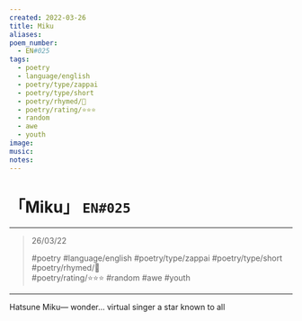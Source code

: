 ```yaml
---
created: 2022-03-26
title: Miku
aliases:
poem_number:
  - EN#025
tags:
  - poetry
  - language/english
  - poetry/type/zappai
  - poetry/type/short
  - poetry/rhymed/🔴
  - poetry/rating/⭐⭐⭐
  - random
  - awe
  - youth
image:
music:
notes:
---
```

# 「Miku」 `EN#025`

---

> 26/03/22
> 
> #poetry 
> #language/english 
> #poetry/type/zappai #poetry/type/short 
> #poetry/rhymed/🔴   
> #poetry/rating/⭐⭐⭐ 
> #random #awe #youth 

---

Hatsune Miku—
wonder... virtual singer
a star known to all